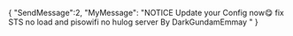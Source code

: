 { "SendMessage":2, "MyMessage": "NOTICE Update your Config now😋 fix STS no load and pisowifi no hulog server By DarkGundamEmmay " }
